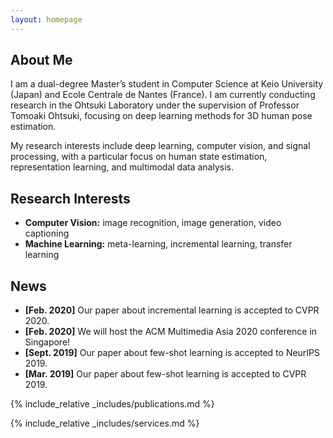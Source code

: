```yaml
---
layout: homepage
---
```


## About Me

I am a dual-degree Master’s student in Computer Science at Keio University (Japan) and Ecole Centrale de Nantes (France). I am currently conducting research in the Ohtsuki Laboratory under the supervision of Professor Tomoaki Ohtsuki, focusing on deep learning methods for 3D human pose estimation.

My research interests include deep learning, computer vision, and signal processing, with a particular focus on human state estimation, representation learning, and multimodal data analysis.
## Research Interests

- **Computer Vision:** image recognition, image generation, video captioning
- **Machine Learning:** meta-learning, incremental learning, transfer learning

## News

- **[Feb. 2020]** Our paper about incremental learning is accepted to CVPR 2020.
- **[Feb. 2020]** We will host the ACM Multimedia Asia 2020 conference in Singapore!
- **[Sept. 2019]** Our paper about few-shot learning is accepted to NeurIPS 2019.
- **[Mar. 2019]** Our paper about few-shot learning is accepted to CVPR 2019.

{% include_relative _includes/publications.md %}

{% include_relative _includes/services.md %}
